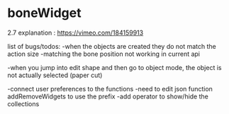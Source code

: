 # boneWidget

2.7 explanation : https://vimeo.com/184159913

list of bugs/todos:
-when the objects are created they do not match the action size
-matching the bone position not working in current api

-when you jump into edit shape and then go to object mode, the object is not actually selected (paper cut)

-connect user preferences to the functions
  -need to edit json function addRemoveWidgets to use the prefix
-add operator to show/hide the collections
